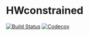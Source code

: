 # HWconstrained

[![Build Status](https://travis-ci.com/ScPo-CompEcon/HWconstrained.jl.svg?branch=master)](https://travis-ci.com/ScPo-CompEcon/HWconstrained.jl)
[![Codecov](https://codecov.io/gh/ScPo-CompEcon/HWconstrained.jl/branch/master/graph/badge.svg)](https://codecov.io/gh/ScPo-CompEcon/HWconstrained.jl)
